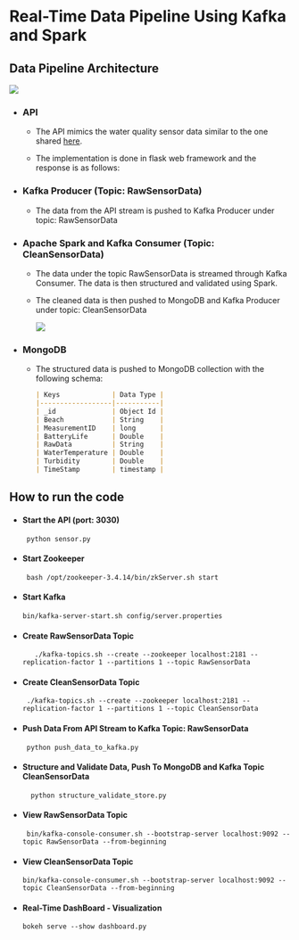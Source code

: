 # Real-Time Data Pipeline Using Kafka and Spark

## Data Pipeline Architecture

  

![](https://lh4.googleusercontent.com/eZykZAZj43p1oYAZFf_X3CINjHx6qz1rRevNptNWWisXYmDYDEae7Fhla7ETWZ2TmGRvTECBlMtFBe6aKHWaVUac7imu_hOXgVLZwFebuvE-_O_FmSZgdb5kBJAFMAxBl3AAgsYD)

-   ### API
   
	-   The API mimics the water quality sensor data similar to the one shared [here](https://data.world/cityofchicago/beach-water-quality-automated-sensors).
	    
	-   The implementation is done in flask web framework and the response is as follows:
	    

		
-   ### Kafka Producer (Topic: RawSensorData)
    
	
	-   The data from the API stream is pushed to Kafka Producer under topic: RawSensorData
	    


-   ### Apache Spark and Kafka Consumer (Topic: CleanSensorData)
    

	-   The data under the topic RawSensorData is streamed through Kafka Consumer. The data is then structured and validated using Spark.
	    

	  

	-   The cleaned data is then pushed to MongoDB and Kafka Producer under topic: CleanSensorData
    

  

		![](https://lh6.googleusercontent.com/DBMkx3tX90NCtokgNYT4BkjJGujCyeZk08X4w99vo2zfsBN9Yz1YGtb38Tcc3F6_HtMbML9NLVcHPFW310MDSSLWg8G8KoTuo-sC00aApDdNW9ql1ny605pwV6r5DS-Y5D325elU)

-   ### MongoDB
    

	-   The structured data is pushed to MongoDB collection with the following schema:
	    
		```markdown
		| Keys             | Data Type |
		|------------------|-----------|
		| _id              | Object Id |
		| Beach            | String    |
		| MeasurementID    | long      |
		| BatteryLife      | Double    |
		| RawData          | String    |
		| WaterTemperature | Double    |
		| Turbidity        | Double    |
		| TimeStamp        | timestamp |
		```  
  
  

## How to run the code

  

-   #### Start the API (port: 3030)
    

  		 python sensor.py
	    

  

-   #### Start Zookeeper
    

		 bash /opt/zookeeper-3.4.14/bin/zkServer.sh start
    

  

-   #### Start Kafka
    

		bin/kafka-server-start.sh config/server.properties
    

  

-   #### Create RawSensorData Topic
    

		   ./kafka-topics.sh --create --zookeeper localhost:2181 --replication-factor 1 --partitions 1 --topic RawSensorData
    

  

-   #### Create CleanSensorData Topic
    

		 ./kafka-topics.sh --create --zookeeper localhost:2181 --replication-factor 1 --partitions 1 --topic CleanSensorData
    

  

-  #### Push Data From API Stream to Kafka Topic: RawSensorData
    

		python push_data_to_kafka.py
    

  

-   #### Structure and Validate Data, Push To MongoDB and Kafka Topic CleanSensorData
    

		  python structure_validate_store.py


    

  

-  #### View RawSensorData Topic
    

		bin/kafka-console-consumer.sh --bootstrap-server localhost:9092 --topic RawSensorData --from-beginning
    

  

-   #### View CleanSensorData Topic
    

		bin/kafka-console-consumer.sh --bootstrap-server localhost:9092 --topic CleanSensorData --from-beginning
    

  

-   #### Real-Time DashBoard - Visualization
    

		bokeh serve --show dashboard.py
